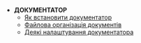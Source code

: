 - **ДОКУМЕНТАТОР**
  - [Як встановити документатор](install_tool.md)
  - [Файлова організація документів](docs_struct.md)
  - [Деякі налаштування документатора](setting_tool.md)
